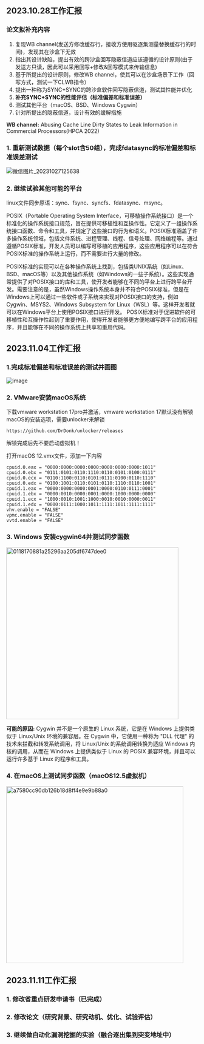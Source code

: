 ## 2023.10.28工作汇报
### 论文拟补充内容
1. 复现WB channel(发送方修改缓存行，接收方使用驱逐集测量替换缓存行的时间)，发现其在沙盒下无效
2. 指出其设计缺陷，提出有效的跨沙盒回写隐蔽信道应该遵循的设计原则(由于发送方只读，因此可以采用回写+修改&回写模式来传输信息)
3. 基于所提出的设计原则，修改WB channel，使其可以在沙盒场景下工作（回写方式，测试一下CLWB指令）
4. 提出一种称为SYNC+SYNC的跨沙盒软件回写隐蔽信道，测试其性能并优化
5. **补充SYNC+SYNC的性能评估（标准偏差和标准误差）**
6. 测试其他平台（macOS、BSD、Windows Cygwin）
7. 针对所提出的隐蔽信道，设计有效的缓解措施

**WB channel:** Abusing Cache Line Dirty States to Leak Information in Commercial Processors(HPCA 2022)

### 1. 重新测试数据（每个slot含50组），完成fdatasync的标准偏差和标准误差测试
![微信图片_20231027125638](https://github.com/CongCChen/WB-MWB-channel/assets/37946054/95b745e6-3928-41f4-bd98-69381593d8e8)


### 2. 继续试验其他可能的平台
linux文件同步原语：sync、fsync、syncfs、fdatasync、msync。

POSIX（Portable Operating System Interface，可移植操作系统接口）是一个标准化的操作系统接口规范，旨在提供可移植性和互操作性。它定义了一组操作系统接口函数、命令和工具，并规定了这些接口的行为和语义。POSIX标准涵盖了许多操作系统领域，包括文件系统、进程管理、线程、信号处理、网络编程等。通过遵循POSIX标准，开发人员可以编写可移植的应用程序，这些应用程序可以在符合POSIX标准的操作系统上运行，而不需要进行大量的修改。

POSIX标准的实现可以在各种操作系统上找到，包括类UNIX系统（如Linux、BSD、macOS等）以及其他操作系统（如Windows的一些子系统）。这些实现通常提供了对POSIX接口的库和工具，使开发者能够在不同的平台上进行跨平台开发。需要注意的是，虽然Windows操作系统本身并不符合POSIX标准，但是在Windows上可以通过一些软件或子系统来实现对POSIX接口的支持，例如Cygwin、MSYS2、Windows Subsystem for Linux（WSL）等。这样开发者就可以在Windows平台上使用POSIX接口进行开发。
POSIX标准对于促进软件的可移植性和互操作性起到了重要作用，使得开发者能够更方便地编写跨平台的应用程序，并且能够在不同的操作系统上共享和重用代码。

## 2023.11.04工作汇报

### 1.完成标准偏差和标准误差的测试并画图

![image](https://github.com/CongCChen/SYNC-SYNC-channel/assets/37946054/70c3166b-255c-49f4-b168-4f04bb893694)

### 2. VMware安装macOS系统
下载vmware workstation 17pro并激活，vmware workstation 17默认没有解锁macOS的安装选项，需要unlocker来解锁
```
https://github.com/DrDonk/unlocker/releases
```
解锁完成后先不要启动虚拟机！

打开macOS 12.vmx文件，添加一下内容
```
cpuid.0.eax = "0000:0000:0000:0000:0000:0000:0000:1011"
cpuid.0.ebx = "0111:0101:0110:1110:0110:0101:0100:0111"
cpuid.0.ecx = "0110:1100:0110:0101:0111:0100:0110:1110"
cpuid.0.edx = "0100:1001:0110:0101:0110:1110:0110:1001"
cpuid.1.eax = "0000:0000:0000:0001:0000:0110:0111:0001"
cpuid.1.ebx = "0000:0010:0000:0001:0000:1000:0000:0000"
cpuid.1.ecx = "1000:0010:1001:1000:0010:0010:0000:0011"
cpuid.1.edx = "0000:0111:1000:1011:1111:1011:1111:1111"
vhv.enable = "FALSE"
vpmc.enable = "FALSE"
vvtd.enable = "FALSE"
```
### 3. Windows 安装cygwin64并测试同步函数

<img width="453" alt="0118170881a25296aa205df6747dee0" src="https://github.com/CongCChen/SYNC-SYNC-channel/assets/37946054/0a077741-7b9b-497c-b81e-5a6f6286fc0e">

**可能的原因:** Cygwin 并不是一个原生的 Linux 系统，它是在 Windows 上提供类似于 Linux/Unix 环境的兼容层。在 Cygwin 中，它使用一种称为 "DLL 代理" 的技术来拦截和转发系统调用，将 Linux/Unix 的系统调用转换为适应 Windows 内核的调用，从而在 Windows 上提供类似于 Linux 的 POSIX 兼容环境，并且可以运行许多基于 Linux 的程序和工具。

### 4. 在macOS上测试同步函数（macOS12.5虚拟机）

<img width="466" alt="a7580cc90db126b18d8ff4e9e9b88a0" src="https://github.com/CongCChen/SYNC-SYNC-channel/assets/37946054/d9158e93-69d0-49e3-ac64-32c04bc6ef4a">


## 2023.11.11工作汇报

### 1. 修改省重点研发申请书（已完成）

### 2. 修改论文（研究背景、研究动机、优化、试验评估）

### 3. 继续做自动化漏洞挖掘的实验（融合逐出集到突变地址中）
